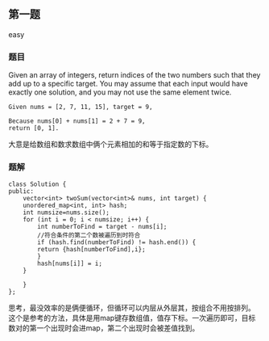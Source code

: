 



## 第一题
easy
### 题目
Given an array of integers, return indices of the two numbers such that they add up to a specific target.
You may assume that each input would have exactly one solution, and you may not use the same element twice.
```
Given nums = [2, 7, 11, 15], target = 9,

Because nums[0] + nums[1] = 2 + 7 = 9,
return [0, 1].
```
大意是给数组和数求数组中俩个元素相加的和等于指定数的下标。

### 题解
```
class Solution {
public:
    vector<int> twoSum(vector<int>& nums, int target) {
    unordered_map<int, int> hash;
	int numsize=nums.size();
	for (int i = 0; i < numsize; i++) {
		int numberToFind = target - nums[i];
        //符合条件的第二个数被遍历到时符合
		if (hash.find(numberToFind) != hash.end()) {					
		return {hash[numberToFind],i};
		}
		hash[nums[i]] = i;
	}
	
    }
};
```
思考，最没效率的是俩便循环，但循环可以内层从外层其，按组合不用按排列。
这个是参考的方法，具体是用map键存数组值，值存下标。一次遍历即可，目标数对的第一个出现时会进map，第二个出现时会被差值找到。